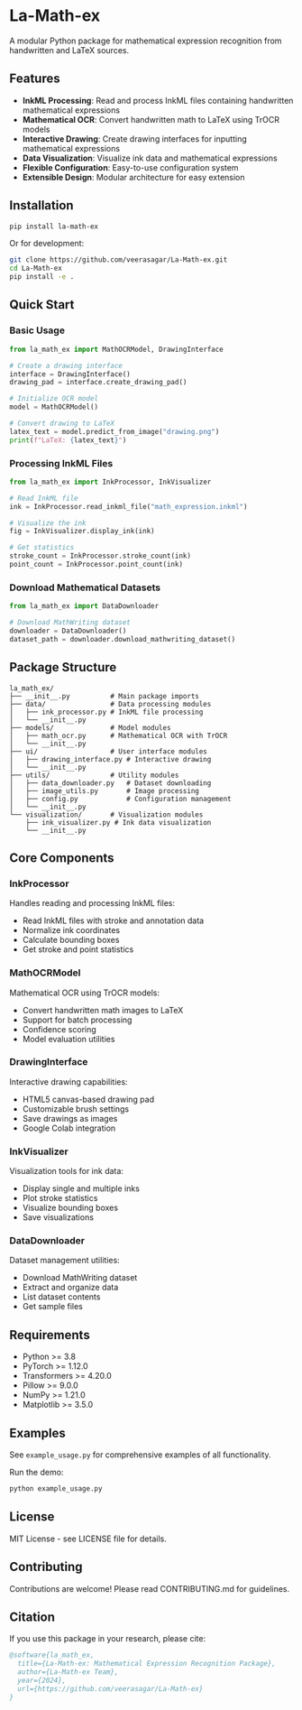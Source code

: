 # La-Math-ex

A modular Python package for mathematical expression recognition from handwritten and LaTeX sources.

## Features

- **InkML Processing**: Read and process InkML files containing handwritten mathematical expressions
- **Mathematical OCR**: Convert handwritten math to LaTeX using TrOCR models
- **Interactive Drawing**: Create drawing interfaces for inputting mathematical expressions
- **Data Visualization**: Visualize ink data and mathematical expressions
- **Flexible Configuration**: Easy-to-use configuration system
- **Extensible Design**: Modular architecture for easy extension

## Installation

```bash
pip install la-math-ex
```

Or for development:

```bash
git clone https://github.com/veerasagar/La-Math-ex.git
cd La-Math-ex
pip install -e .
```

## Quick Start

### Basic Usage

```python
from la_math_ex import MathOCRModel, DrawingInterface

# Create a drawing interface
interface = DrawingInterface()
drawing_pad = interface.create_drawing_pad()

# Initialize OCR model
model = MathOCRModel()

# Convert drawing to LaTeX
latex_text = model.predict_from_image("drawing.png")
print(f"LaTeX: {latex_text}")
```

### Processing InkML Files

```python
from la_math_ex import InkProcessor, InkVisualizer

# Read InkML file
ink = InkProcessor.read_inkml_file("math_expression.inkml")

# Visualize the ink
fig = InkVisualizer.display_ink(ink)

# Get statistics
stroke_count = InkProcessor.stroke_count(ink)
point_count = InkProcessor.point_count(ink)
```

### Download Mathematical Datasets

```python
from la_math_ex import DataDownloader

# Download MathWriting dataset
downloader = DataDownloader()
dataset_path = downloader.download_mathwriting_dataset()
```

## Package Structure

```
la_math_ex/
├── __init__.py          # Main package imports
├── data/                # Data processing modules
│   ├── ink_processor.py # InkML file processing
│   └── __init__.py
├── models/              # Model modules
│   ├── math_ocr.py      # Mathematical OCR with TrOCR
│   └── __init__.py
├── ui/                  # User interface modules
│   ├── drawing_interface.py # Interactive drawing
│   └── __init__.py
├── utils/               # Utility modules
│   ├── data_downloader.py   # Dataset downloading
│   ├── image_utils.py       # Image processing
│   ├── config.py            # Configuration management
│   └── __init__.py
└── visualization/       # Visualization modules
    ├── ink_visualizer.py # Ink data visualization
    └── __init__.py
```

## Core Components

### InkProcessor
Handles reading and processing InkML files:
- Read InkML files with stroke and annotation data
- Normalize ink coordinates
- Calculate bounding boxes
- Get stroke and point statistics

### MathOCRModel
Mathematical OCR using TrOCR models:
- Convert handwritten math images to LaTeX
- Support for batch processing
- Confidence scoring
- Model evaluation utilities

### DrawingInterface
Interactive drawing capabilities:
- HTML5 canvas-based drawing pad
- Customizable brush settings
- Save drawings as images
- Google Colab integration

### InkVisualizer
Visualization tools for ink data:
- Display single and multiple inks
- Plot stroke statistics
- Visualize bounding boxes
- Save visualizations

### DataDownloader
Dataset management utilities:
- Download MathWriting dataset
- Extract and organize data
- List dataset contents
- Get sample files

## Requirements

- Python >= 3.8
- PyTorch >= 1.12.0
- Transformers >= 4.20.0
- Pillow >= 9.0.0
- NumPy >= 1.21.0
- Matplotlib >= 3.5.0

## Examples

See `example_usage.py` for comprehensive examples of all functionality.

Run the demo:

```bash
python example_usage.py
```

## License

MIT License - see LICENSE file for details.

## Contributing

Contributions are welcome! Please read CONTRIBUTING.md for guidelines.

## Citation

If you use this package in your research, please cite:

```bibtex
@software{la_math_ex,
  title={La-Math-ex: Mathematical Expression Recognition Package},
  author={La-Math-ex Team},
  year={2024},
  url={https://github.com/veerasagar/La-Math-ex}
}
```